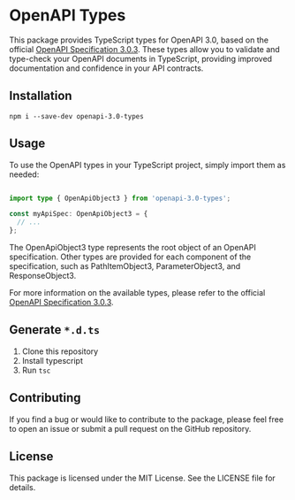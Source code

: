 # OpenAPI Types

This package provides TypeScript types for OpenAPI 3.0, based on the official [OpenAPI Specification 3.0.3](https://spec.openapis.org/oas/v3.0.3). These types allow you to validate and type-check your OpenAPI documents in TypeScript, providing improved documentation and confidence in your API contracts.

## Installation

```
npm i --save-dev openapi-3.0-types
```

## Usage

To use the OpenAPI types in your TypeScript project, simply import them as needed:

```typescript

import type { OpenApiObject3 } from 'openapi-3.0-types';

const myApiSpec: OpenApiObject3 = {
  // ...
};
```
The OpenApiObject3 type represents the root object of an OpenAPI specification. Other types are provided for each component of the specification, such as PathItemObject3, ParameterObject3, and ResponseObject3.

For more information on the available types, please refer to the official [OpenAPI Specification 3.0.3](https://spec.openapis.org/oas/v3.0.3).

## Generate `*.d.ts`

1. Clone this repository
2. Install typescript
3. Run `tsc`

## Contributing

If you find a bug or would like to contribute to the package, please feel free to open an issue or submit a pull request on the GitHub repository.

## License
This package is licensed under the MIT License. See the LICENSE file for details.
